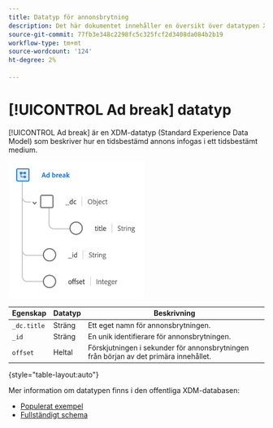 ```yaml
---
title: Datatyp för annonsbrytning
description: Det här dokumentet innehåller en översikt över datatypen XDM (Ad break Experience Data Model).
source-git-commit: 77fb3e348c2298fc5c325fcf2d3408da084b2b19
workflow-type: tm+mt
source-wordcount: '124'
ht-degree: 2%

---
```


# [!UICONTROL Ad break] datatyp

[!UICONTROL Ad break] är en XDM-datatyp (Standard Experience Data Model) som beskriver hur en tidsbestämd annons infogas i ett tidsbestämt medium.

![Datatypstruktur](../images/data-types/ad-break.png)

| Egenskap | Datatyp | Beskrivning |
| --- | --- | --- |
| `_dc.title` | Sträng | Ett eget namn för annonsbrytningen. |
| `_id` | Sträng | En unik identifierare för annonsbrytningen. |
| `offset` | Heltal | Förskjutningen i sekunder för annonsbrytningen från början av det primära innehållet. |

{style=&quot;table-layout:auto&quot;}

Mer information om datatypen finns i den offentliga XDM-databasen:

* [Populerat exempel](https://github.com/adobe/xdm/blob/master/components/datatypes/marketing/advertising-break.example.1.json)
* [Fullständigt schema](https://github.com/adobe/xdm/blob/master/components/datatypes/marketing/advertising-break.schema.json)
